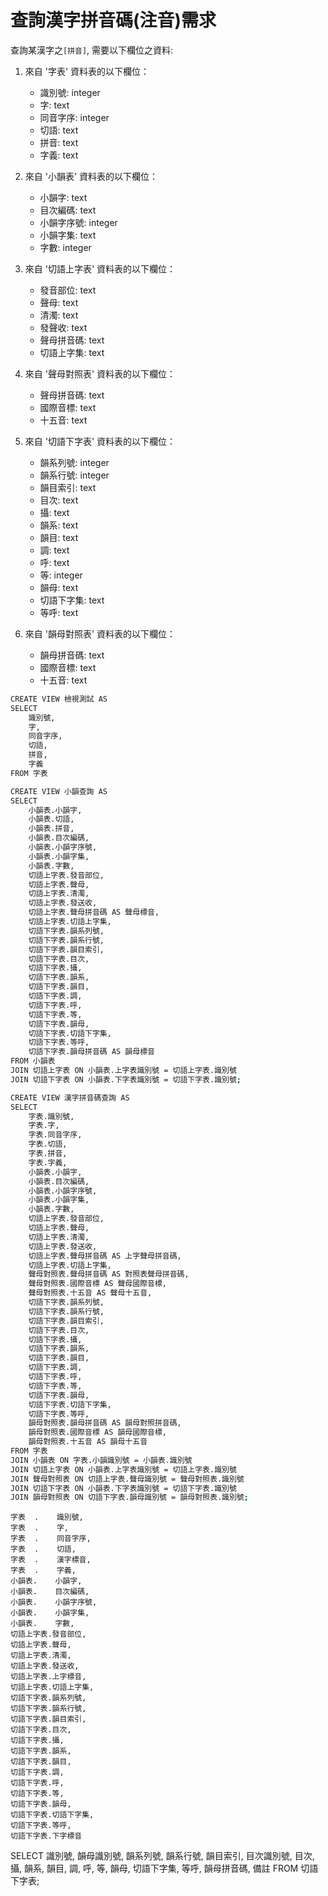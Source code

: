 # 查詢漢字拼音碼(注音)需求

查詢某漢字之`[拼音]`, 需要以下欄位之資料:

1. 來自 '字表' 資料表的以下欄位：

   - 識別號: integer
   - 字: text
   - 同音字序: integer
   - 切語: text
   - 拼音: text
   - 字義: text

2. 來自 '小韻表' 資料表的以下欄位：

   - 小韻字: text
   - 目次編碼: text
   - 小韻字序號: integer
   - 小韻字集: text
   - 字數: integer

3. 來自 '切語上字表' 資料表的以下欄位：

   - 發音部位: text
   - 聲母: text
   - 清濁: text
   - 發聲收: text
   - 聲母拼音碼: text
   - 切語上字集: text

4. 來自 '聲母對照表' 資料表的以下欄位：

   - 聲母拼音碼: text
   - 國際音標: text
   - 十五音: text

5. 來自 '切語下字表' 資料表的以下欄位：

   - 韻系列號: integer
   - 韻系行號: integer
   - 韻目索引: text
   - 目次: text
   - 攝: text
   - 韻系: text
   - 韻目: text
   - 調: text
   - 呼: text
   - 等: integer
   - 韻母: text
   - 切語下字集: text
   - 等呼: text

6. 來自 '韻母對照表' 資料表的以下欄位：

   - 韻母拼音碼: text
   - 國際音標: text
   - 十五音: text

```sh
CREATE VIEW 檢視測試 AS
SELECT
    識別號,
    字,
    同音字序,
    切語,
    拼音,
    字義
FROM 字表
```

```sh
CREATE VIEW 小韻查詢 AS
SELECT
    小韻表.小韻字,
  	小韻表.切語,
	小韻表.拼音,
    小韻表.目次編碼,
    小韻表.小韻字序號,
    小韻表.小韻字集,
    小韻表.字數,
    切語上字表.發音部位,
    切語上字表.聲母,
    切語上字表.清濁,
    切語上字表.發送收,
    切語上字表.聲母拼音碼 AS 聲母標音,
    切語上字表.切語上字集,
    切語下字表.韻系列號,
    切語下字表.韻系行號,
    切語下字表.韻目索引,
    切語下字表.目次,
    切語下字表.攝,
    切語下字表.韻系,
    切語下字表.韻目,
    切語下字表.調,
    切語下字表.呼,
    切語下字表.等,
    切語下字表.韻母,
    切語下字表.切語下字集,
    切語下字表.等呼,
    切語下字表.韻母拼音碼 AS 韻母標音
FROM 小韻表
JOIN 切語上字表 ON 小韻表.上字表識別號 = 切語上字表.識別號
JOIN 切語下字表 ON 小韻表.下字表識別號 = 切語下字表.識別號;
```

```sh
CREATE VIEW 漢字拼音碼查詢 AS
SELECT
    字表.識別號,
    字表.字,
    字表.同音字序,
    字表.切語,
    字表.拼音,
    字表.字義,
    小韻表.小韻字,
    小韻表.目次編碼,
    小韻表.小韻字序號,
    小韻表.小韻字集,
    小韻表.字數,
    切語上字表.發音部位,
    切語上字表.聲母,
    切語上字表.清濁,
    切語上字表.發送收,
    切語上字表.聲母拼音碼 AS 上字聲母拼音碼,
    切語上字表.切語上字集,
    聲母對照表.聲母拼音碼 AS 對照表聲母拼音碼,
    聲母對照表.國際音標 AS 聲母國際音標,
    聲母對照表.十五音 AS 聲母十五音,
    切語下字表.韻系列號,
    切語下字表.韻系行號,
    切語下字表.韻目索引,
    切語下字表.目次,
    切語下字表.攝,
    切語下字表.韻系,
    切語下字表.韻目,
    切語下字表.調,
    切語下字表.呼,
    切語下字表.等,
    切語下字表.韻母,
    切語下字表.切語下字集,
    切語下字表.等呼,
    韻母對照表.韻母拼音碼 AS 韻母對照拼音碼,
    韻母對照表.國際音標 AS 韻母國際音標,
    韻母對照表.十五音 AS 韻母十五音
FROM 字表
JOIN 小韻表 ON 字表.小韻識別號 = 小韻表.識別號
JOIN 切語上字表 ON 小韻表.上字表識別號 = 切語上字表.識別號
JOIN 聲母對照表 ON 切語上字表.聲母識別號 = 聲母對照表.識別號
JOIN 切語下字表 ON 小韻表.下字表識別號 = 切語下字表.識別號
JOIN 韻母對照表 ON 切語下字表.韻母識別號 = 韻母對照表.識別號;
```

    字表  .    識別號,
    字表  .    字,
    字表  .    同音字序,
    字表  .    切語,
    字表  .    漢字標音,
    字表  .    字義,
    小韻表.    小韻字,
    小韻表.    目次編碼,
    小韻表.    小韻字序號,
    小韻表.    小韻字集,
    小韻表.    字數,
    切語上字表.發音部位,
    切語上字表.聲母,
    切語上字表.清濁,
    切語上字表.發送收,
    切語上字表.上字標音,
    切語上字表.切語上字集,
    切語下字表.韻系列號,
    切語下字表.韻系行號,
    切語下字表.韻目索引,
    切語下字表.目次,
    切語下字表.攝,
    切語下字表.韻系,
    切語下字表.韻目,
    切語下字表.調,
    切語下字表.呼,
    切語下字表.等,
    切語下字表.韻母,
    切語下字表.切語下字集,
    切語下字表.等呼,
    切語下字表.下字標音

SELECT 識別號,
韻母識別號,
韻系列號,
韻系行號,
韻目索引,
目次識別號,
目次,
攝,
韻系,
韻目,
調,
呼,
等,
韻母,
切語下字集,
等呼,
韻母拼音碼,
備註
FROM 切語下字表;
